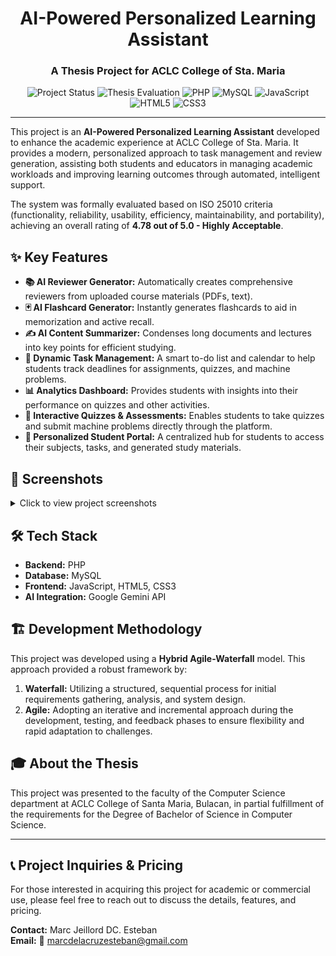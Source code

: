 <div align="center">
  
# AI-Powered Personalized Learning Assistant
### A Thesis Project for ACLC College of Sta. Maria

![Project Status](https://img.shields.io/badge/status-completed-green)
![Thesis Evaluation](https://img.shields.io/badge/Evaluation-4.78%2F5.0%20(Highly%20Acceptable)-blue)
![PHP](https://img.shields.io/badge/PHP-777BB4?style=for-the-badge&logo=php&logoColor=white)
![MySQL](https://img.shields.io/badge/MySQL-4479A1?style=for-the-badge&logo=mysql&logoColor=white)
![JavaScript](https://img.shields.io/badge/JavaScript-F7DF1E?style=for-the-badge&logo=javascript&logoColor=black)
![HTML5](https://img.shields.io/badge/HTML5-E34F26?style=for-the-badge&logo=html5&logoColor=white)
![CSS3](https://img.shields.io/badge/CSS3-1572B6?style=for-the-badge&logo=css3&logoColor=white)

</div>

---

This project is an **AI-Powered Personalized Learning Assistant** developed to enhance the academic experience at ACLC College of Sta. Maria. It provides a modern, personalized approach to task management and review generation, assisting both students and educators in managing academic workloads and improving learning outcomes through automated, intelligent support.

The system was formally evaluated based on ISO 25010 criteria (functionality, reliability, usability, efficiency, maintainability, and portability), achieving an overall rating of **4.78 out of 5.0 - Highly Acceptable**.

## ✨ Key Features

* **📚 AI Reviewer Generator:** Automatically creates comprehensive reviewers from uploaded course materials (PDFs, text).
* **🃏 AI Flashcard Generator:** Instantly generates flashcards to aid in memorization and active recall.
* **✍️ AI Content Summarizer:** Condenses long documents and lectures into key points for efficient studying.
* **📅 Dynamic Task Management:** A smart to-do list and calendar to help students track deadlines for assignments, quizzes, and machine problems.
* **📊 Analytics Dashboard:** Provides students with insights into their performance on quizzes and other activities.
* **📝 Interactive Quizzes & Assessments:** Enables students to take quizzes and submit machine problems directly through the platform.
* **👤 Personalized Student Portal:** A centralized hub for students to access their subjects, tasks, and generated study materials.

## 📸 Screenshots

<details>
<summary>Click to view project screenshots</summary>

| Student Login & Dashboard | Personalized Dashboard |
| :---: | :---: |
| <img src="screenshot1.png" alt="Student Login & Dashboard" width="400"/> | <img src="screenshot2.png" alt="Personalized Dashboard" width="400"/> |

| Performance Analytics (Quiz) | Performance Analytics (Machine Problem) |
| :---: | :---: |
| <img src="screenshot3.png" alt="Analytics - Quiz" width="400"/> | <img src="screenshot5.png" alt="Analytics - Machine Problem" width="400"/> |

| Task Manager | Student Subjects |
| :---: | :---: |
| <img src="screenshot6.png" alt="Task Manager" width="400"/> | <img src="screenshot7.png" alt="Student Subjects" width="400"/> |

| AI Reviewer Generator | Generated Reviewers |
| :---: | :---: |
| <img src="screenshot8.png" alt="Reviewer Generator" width="400"/> | <img src="screenshot10.png" alt="Generated Reviewers" width="400"/> |

| AI Flashcard Generator | Generated Flashcards |
| :---: | :---: |
| <img src="screenshot11.png" alt="AI Flashcard Generator" width="400"/> | <img src="screenshot13.png" alt="Generated Flashcards" width="400"/> |

| My Quizzes | Taking a Quiz |
| :---: | :---: |
| <img src="screenshot17.png" alt="My Quizzes" width="400"/> | <img src="screenshot19.png" alt="Taking a Quiz" width="400"/> |

</details>

## 🛠️ Tech Stack

* **Backend:** PHP
* **Database:** MySQL
* **Frontend:** JavaScript, HTML5, CSS3
* **AI Integration:** Google Gemini API

## 🏗️ Development Methodology

This project was developed using a **Hybrid Agile-Waterfall** model. This approach provided a robust framework by:
1.  **Waterfall:** Utilizing a structured, sequential process for initial requirements gathering, analysis, and system design.
2.  **Agile:** Adopting an iterative and incremental approach during the development, testing, and feedback phases to ensure flexibility and rapid adaptation to challenges.

## 🎓 About the Thesis

This project was presented to the faculty of the Computer Science department at ACLC College of Santa Maria, Bulacan, in partial fulfillment of the requirements for the Degree of Bachelor of Science in Computer Science.

---

## 📞 Project Inquiries & Pricing

For those interested in acquiring this project for academic or commercial use, please feel free to reach out to discuss the details, features, and pricing.

**Contact:** Marc Jeillord DC. Esteban  
**Email:** 📧 <marcdelacruzesteban@gmail.com>
